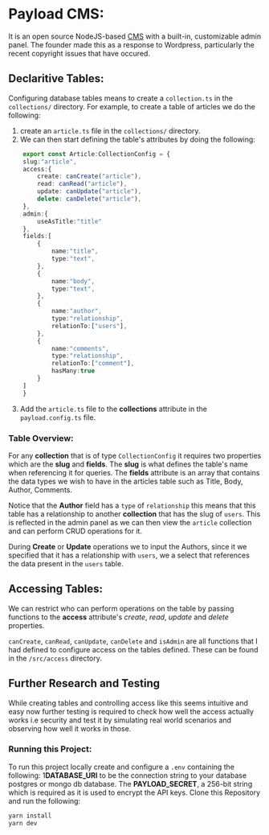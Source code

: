 # Payload CMS:
It is an open source NodeJS-based [CMS](https://www.payloadcms.com) with a built-in, customizable admin panel. The founder made this as a response to Wordpress, particularly the recent copyright issues that have occured.

## Declaritive Tables:
Configuring database tables means to create a `collection.ts` in the `collections/` directory. For example, to create a table of articles we do the following:
1. create an `article.ts` file in the `collections/` directory.
2. We can then start defining the table's attributes by doing the following:

```typescript
    export const Article:CollectionConfig = {
    slug:"article",
    access:{
        create: canCreate("article"),
        read: canRead("article"),
        update: canUpdate("article"),
        delete: canDelete("article"),
    },
    admin:{
        useAsTitle:"title"
    },
    fields:[
        {
            name:"title",
            type:"text",
        },
        {
            name:"body",
            type:"text",
        },
        {
            name:"author",
            type:"relationship",
            relationTo:["users"],
        },
        {
            name:"comments",
            type:"relationship",
            relationTo:["comment"],
            hasMany:true
        }
    ]
    }
```
3. Add the `article.ts` file to the **collections** attribute in the `payload.config.ts` file.

### Table Overview:

For any **collection** that is of type `CollectionConfig` it requires two properties which are the **slug** and **fields**. The **slug** is what defines the table's name when referencing it for queries. The **fields** attribute is an array that contains the data types we wish to have in the articles table such as Title, Body, Author, Comments. 

Notice that the **Author** field has a `type` of `relationship` this means that this table has a relationship to another **collection** that has the slug of `users`. This is reflected in the admin panel as we can then view the `article` collection and can perform CRUD operations for it.

During **Create** or **Update** operations we to input the Authors, since it we specified that it has a relationship with `users`, we a select that references the data present in the `users` table.

## Accessing Tables:
We can restrict who can perform operations on the table by passing functions to the **access** attribute's *create*, *read*, *update* and *delete* properties.

`canCreate`, `canRead`, `canUpdate`, `canDelete` and `isAdmin` are all functions that I had defined to configure access on the tables defined. These can be found in the `/src/access` directory. 

## Further Research and Testing
While creating tables and controlling access like this seems intuitive and easy now further testing is required to check how well the access actually works i.e security and test it by simulating real world scenarios and observing how well it works in those.

### Running this Project:
To run this project locally create and configure a `.env` containing the following:  1**DATABASE_URI** to be the connection string to your database postgres or mongo db database. The **PAYLOAD_SECRET**, a 256-bit string which is required as it is used to encrypt the API keys. 
Clone this Repository and run the following:
```bash
yarn install
yarn dev
```